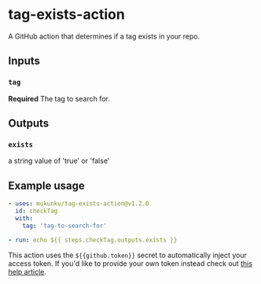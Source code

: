 # tag-exists-action
A GitHub action that determines if a tag exists in your repo.

## Inputs

### `tag`

**Required** The tag to search for.

## Outputs

### `exists`

a string value of 'true' or 'false'

## Example usage

```yaml
- uses: mukunku/tag-exists-action@v1.2.0
  id: checkTag
  with: 
    tag: 'tag-to-search-for'

- run: echo ${{ steps.checkTag.outputs.exists }}
```

This action uses the `${{github.token}}` secret to automatically inject your access token. If you'd like to provide your own token instead check out [this help article](https://github.com/mukunku/tag-exists-action/wiki/Setting-the-GITHUB_TOKEN-explicitly).
